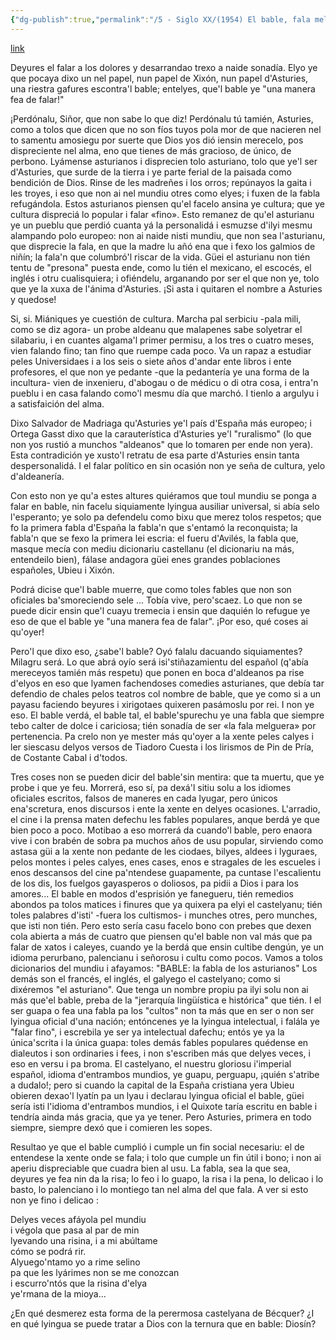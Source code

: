 ```yaml
---
{"dg-publish":true,"permalink":"/5 - Siglo XX/(1954) El bable, fala melguera/","tags":["#Siglo_20","central","a1954","escrito","Alfredo_Villa","Gijón","periódico","opinión"]}
---
```


[link](https://cosescelebres.blogspot.com/2024/09/anu-1954-el-bable-fala-melguera-de.html)

Deyures el falar a los dolores y desarrandao trexo a naide sonadía. Elyo ye que pocaya dixo un nel papel, nun papel de Xixón, nun papel d'Asturies, una riestra gafures escontra'l bable; entelyes, que'l bable ye "una manera fea de falar!"

¡Perdónalu, Siñor, que non sabe lo que diz! Perdónalu tú tamién, Asturies, como a tolos que dicen que no son fíos tuyos pola mor de que nacieren nel to samentu amosiegu por suerte que Dios yos dió iensin merecelo, pos dispreciente nel alma, eno que tienes de más gracioso, de único, de perbono. Lyámense asturianos i disprecien tolo asturiano, tolo que ye'l ser d'Asturies, que surde de la tierra i ye parte ferial de la paisada como bendición de Dios. Rinse de les madreñes i los orros; repúnayos la gaita i les troyes, i eso que non ai nel mundiu otres como elyes; i fuxen de la fabla refugándola. Estos asturianos piensen qu'el facelo ansina ye cultura; que ye cultura dispreciá lo popular i falar «fino». Esto remanez de qu'el asturianu ye un pueblu que perdió cuanta yá la personalidá i esmuzse d'ilyi mesmu alampando polo europeo: non ai naide nisti mundiu, que non sea l'asturianu, que disprecie la fala, en que la madre lu añó ena que i fexo los galmios de niñín; la fala'n que columbró'l riscar de la vida. Güei el asturianu non tién tentu de "presona" puesta ende, como lu tién el mexicano, el escocés, el inglés i otru cualisquiera; i ofiéndelu, arganando por ser el que non ye, tolo que ye la xuxa de l'ánima d'Asturies. ¡Si asta i quitaren el nombre a Asturies y quedose!

Si, si. Miániques ye cuestión de cultura. Marcha pal serbiciu -pala mili, como se diz agora- un probe aldeanu que malapenes sabe solyetrar el silabariu, i en cuantes algama'l primer permisu, a los tres o cuatro meses, vien falando fino; tan fino que ruempe cada poco. Va un rapaz a estudiar peles Universidaes i a los seis o siete años d'andar ente libros i ente profesores, el que non ye pedante -que la pedantería ye una forma de la incultura- vien de inxenieru, d'abogau o de médicu o di otra cosa, i entra'n pueblu i en casa falando como'l mesmu día que marchó. I tienlo a argulyu i a satisfaición del alma.
  
Dixo Salvador de Madriaga qu'Asturies ye'l país d'España más europeo; i Ortega Gasst dixo que la carauterística d'Asturies ye'l "ruralismo" (lo que non yos rustió a munchos "aldeanos" que lo tomaren per ende non yera). Esta contradición ye xusto'l retratu de esa parte d'Asturies ensin tanta despersonalidá. I el falar político en sin ocasión non ye seña de cultura, yelo d'aldeanería.

Con esto non ye qu'a estes altures quiéramos que toul mundiu se ponga a falar en bable, nin facelu siquiamente lyingua ausiliar universal, si abía selo l'esperanto; ye solo pa defendelu como bixu que merez tolos respetos; que fo la primera fabla d'España la fabla'n que s'entamó la reconquista; la fabla'n que se fexo la primera lei escria: el fueru d'Avilés, la fabla que, masque mecía con mediu dicionariu castellanu (el dicionariu na más, entendeilo bien), fálase andagora güei enes grandes poblaciones españoles, Ubieu i Xixón.

Podrá dicise que'l bable muerre, que como toles fables que non son oficiales ba'smoreciendo sele ... Tobía vive, pero'scaez. Lo que non se puede dicir ensin que'l cuayu tremecia i ensin que daquién lo refugue ye eso de que el bable ye "una manera fea de falar". ¡Por eso, qué coses ai qu'oyer!

Pero'l que dixo eso, ¿sabe'l bable? Oyó falalu dacuando siquiamentes? Milagru será. Lo que abrá oyío será isi'stiñazamientu del español (q'abía mereceyos tamién más respetu) que ponen en boca d'aldeanos pa rise d'elyos en eso que lyamen fachendoses comedies asturianes, que debía tar defendio de chales pelos teatros col nombre de bable, que ye como si a un payasu faciendo beyures i xirigotaes quixeren pasámoslu por rei. I non ye eso. El bable verdá, el bable tal, el bable'spurechu ye una fabla que siempre tebo calter de dolce i cariciosa; tién sonadía de ser «la fala melguera» por pertenencia. Pa crelo non ye mester más qu'oyer a la xente peles calyes i ler siescasu delyos versos de Tiadoro Cuesta i los lirismos de Pin de Pría, de Costante Cabal i d'todos.

Tres coses non se pueden dicir del bable'sin mentira: que ta muertu, que ye probe i que ye feu. Morrerá, eso sí, pa dexá'l sitiu solu a los idiomes oficiales escritos, falsos de maneres en cada lyugar, pero únicos ena'scretura, enos discursos i ente la xente en delyes ocasiones. L'arradio, el cine i la prensa maten defechu les fables populares, anque berdá ye que bien poco a poco. Motibao a eso morrerá da cuando'l bable, pero enaora vive i con brabén de sobra pa muchos años de usu popular, sirviendo como astasa güi a la xente non pedante de les ciodaes, bilyes, aldees i lyguraes, pelos montes i peles calyes, enes cases, enos e stragales de les escueles i enos descansos del cine pa'ntendese guapamente, pa cuntase l'escalientu de los dis, los fuelgos gayasperos o doliosos, pa pidii a Dios i para los amores... El bable en modos d'esprisión ye fanegueru, tién remedios abondos pa tolos matices i finures que ya quixera pa elyi el castelyanu; tién toles palabres d'isti' -fuera los cultismos- i munches otres, pero munches, que isti non tién. Pero esto sería casu facelo bono con prebes que dexen cola abierta a más de cuatro que piensen qu'el bable non val más que pa falar de xatos i caleyes, cuando ye la berdá que ensin cultibe dengún, ye un idioma perurbano, palencianu i señorosu i cultu como pocos. Vamos a tolos dicionarios del mundiu i afayamos: "BABLE: la fabla de los asturianos" Los demás son el francés, el inglés, el galyego el castelyano; como si dixéremos "el asturiano". Que tenga un nombre propiu pa ilyi solu non ai más que'el bable, preba de la "jerarquía lingüística e histórica" que tién. I el ser guapa o fea una fabla pa los "cultos" non ta más que en ser o non ser lyingua oficial d'una nación; entóncenes ye la lyingua intelectual, i falála ye "falar fino", i escrebila ye ser ya intelectual dafechu; entós ye ya la única'scrita i la única guapa: toles demás fables populares quédense en dialeutos i son ordinaries i fees, i non s'escriben más que delyes veces, i eso en versu i pa broma. El castelyano, el nuestru gloriosu i'imperial español, idioma d'entrambos mundios, ye guapu, perguapu, ¡quién s'atribe a dudalo!; pero si cuando la capital de la España cristiana yera Ubieu obieren dexao'l lyatín pa un lyau i declarau lyingua oficial el bable, güei sería isti l'idioma d'entrambos mundios, i el Quixote taría escritu en bable i tendría ainda más gracia, que ya ye tener. Pero Asturies, primera en todo siempre, siempre dexó que i comieren les sopes.

Resultao ye que el bable cumplió i cumple un fin social necesariu: el de entendese la xente onde se fala; i tolo que cumple un fin útil i bono; i non ai aperiu dispreciable que cuadra bien al usu. La fabla, sea la que sea, deyures ye fea nin da la risa; lo feo i lo guapo, la risa i la pena, lo delicao i lo basto, lo palenciano i lo montiego tan nel alma del que fala. A ver si esto non ye fino i delicao :

Delyes veces afáyola pel mundiu  
i végola que pasa al par de min  
lyevando una risina, i a mi abúltame  
cómo se podrá rir.  
Alyuego'ntamo yo a rime selino  
pa que les lyárimes non se me conozcan  
i escurro'ntós que la risina d'elya  
ye'rmana de la mioya...  
  
¿En qué desmerez esta forma de la perermosa castelyana de Bécquer? ¿I en qué lyingua se puede tratar a Dios con la ternura que en bable: Diosín?